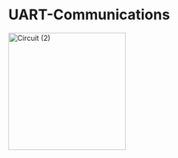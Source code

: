 # UART-Communications
<img width="234" alt="Circuit (2)" src="https://github.com/TinyCamML/UART-Communications/assets/112282611/3c74a1f4-321a-4437-96f8-755863e35de1">
